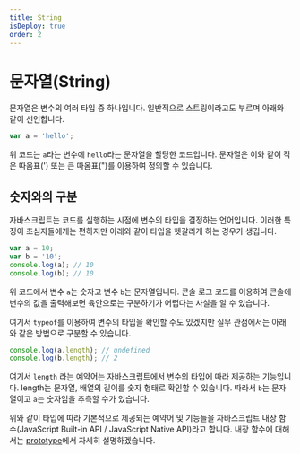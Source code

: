 ```yaml
---
title: String
isDeploy: true
order: 2
---
```


# 문자열(String)

문자열은 변수의 여러 타입 중 하나입니다. 일반적으로 스트링이라고도 부르며 아래와 같이 선언합니다.

```js
var a = 'hello';
```

위 코드는 `a`라는 변수에 `hello`라는 문자열을 할당한 코드입니다. 문자열은 이와 같이 작은 따옴표(') 또는 큰 따옴표(")를 이용하여 정의할 수 있습니다.

## 숫자와의 구분

자바스크립트는 코드를 실행하는 시점에 변수의 타입을 결정하는 언어입니다. 이러한 특징이 초심자들에게는 편하지만 아래와 같이 타입을 헷갈리게 하는 경우가 생깁니다.

```js
var a = 10;
var b = '10';
console.log(a); // 10
console.log(b); // 10
```

위 코드에서 변수 `a`는 숫자고 변수 `b`는 문자열입니다. 콘솔 로그 코드를 이용하여 콘솔에 변수의 값을 출력해보면 육안으로는 구분하기가 어렵다는 사실을 알 수 있습니다.

여기서 `typeof`를 이용하여 변수의 타입을 확인할 수도 있겠지만 실무 관점에서는 아래와 같은 방법으로 구분할 수 있습니다.

```js
console.log(a.length); // undefined
console.log(b.length); // 2
```

여기서 `length` 라는 예약어는 자바스크립트에서 변수의 타입에 따라 제공하는 기능입니다. length는 문자열, 배열의 길이를 숫자 형태로 확인할 수 있습니다. 따라서 `b`는 문자열이고 `a`는 숫자임을 추측할 수가 있습니다.

위와 같이 타입에 따라 기본적으로 제공되는 예약어 및 기능들을 자바스크립트 내장 함수(JavaScript Built-in API / JavaScript Native API)라고 합니다. 내장 함수에 대해서는 [prototype](/js/prototype.html)에서 자세히 설명하겠습니다.
